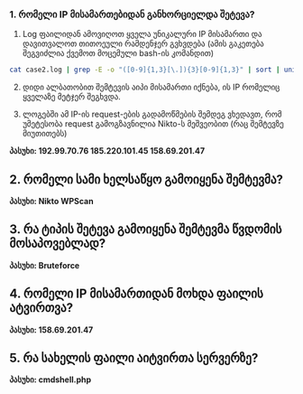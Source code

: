 ### 1. რომელი IP მისამართებიდან განხორციელდა შეტევა? 

1. Log ფაილიდან ამოვიღოთ ყველა უნიკალური IP მისამართი და დავითვალოთ თითოეული რამდენჯერ გვხვდება (ამის გაკეთება შეგვიძლია ქვემოთ მოცემული bash-ის კომანდით)
```bash
cat case2.log | grep -E -o "([0-9]{1,3}[\.]){3}[0-9]{1,3}" | sort | uniq -c
```

2. დიდი ალბათობით შემტევის აიპი მისამართი იქნება, ის IP რომელიც ყველაზე  მეტჯერ შეგხვდა.



3. ლოგებში ამ IP-ის request-ების გადამოწმების შემდეგ ვხედავთ, რომ უმეტესობა request გამოგზავნილია Nikto-ს მეშვეობით (რაც შემტევზე მიუთითებს)

**პასუხი: 192.99.70.76 185.220.101.45 158.69.201.47**

## 2. რომელი სამი ხელსაწყო გამოიყენა შემტევმა?
**პასუხი: Nikto WPScan**

## 3. რა ტიპის შეტევა გამოიყენა შემტევმა წვდომის მოსაპოვებლად?
**პასუხი: Bruteforce**

## 4. რომელი IP მისამართიდან მოხდა ფაილის ატვირთვა?
**პასუხი: 158.69.201.47**

## 5. რა სახელის ფაილი აიტვირთა სერვერზე?
**პასუხი: cmdshell.php**